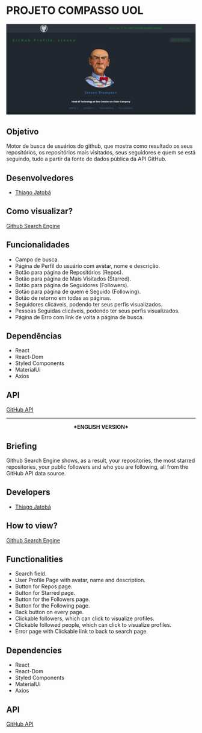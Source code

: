 # PROJETO COMPASSO UOL

<img src='https://github.com/tjatoba/github-app_compasso-uol/blob/c6b2a2b87f0d608c0fb780b571cfd4e2fdb91303/ghsearcheng.png' alt='ghsearch_home_img'/>

## Objetivo
Motor de busca de usuários do github, que mostra como resultado os seus repositórios, os repositórios mais visitados, seus seguidores e quem se está seguindo, tudo a partir da fonte de dados pública da API GitHub.

## Desenvolvedores
- [Thiago Jatobá](https://github.com/tjatoba)

## Como visualizar?
[Github Search Engine](https://ghsearchengine-jatoba.surge.sh/)

## Funcionalidades
- Campo de busca.
- Página de Perfil do usuário com avatar, nome e descrição.
- Botão para página de Repositórios (Repos). 
- Botão para página de Mais Visitados (Starred).
- Botão para página de Seguidores (Followers).
- Botão para página de quem é Seguido (Following).
- Botão de retorno em todas as páginas.
- Seguidores clicáveis, podendo ter seus perfis visualizados.
- Pessoas Seguidas clicáveis, podendo ter seus perfis visualizados.
- Página de Erro com link de volta a página de busca.

## Dependências
- React
- React-Dom
- Styled Components 
- MaterialUi
- Axios

## API
[GitHub API](https://docs.github.com/en/rest)

<hr></hr>

<div align= 'center'><b>*ENGLISH VERSION*</b></div>

## Briefing
Github Search Engine shows, as a result, your repositories, the most starred repositories, your public followers and who you are following, all from the GitHub API data source.

## Developers
- [Thiago Jatobá](https://github.com/tjatoba)

## How to view?
[Github Search Engine](https://ghsearchengine-jatoba.surge.sh/)

## Functionalities
- Search field.
- User Profile Page with avatar, name and description.
- Button for Repos page.
- Button for Starred page.
- Button for the Followers page.
- Button for the Following page.
- Back button on every page.
- Clickable followers, which can click to visualize profiles.
- Clickable followed people, which can click to visualize profiles.
- Error page with Clickable link to back to search page.

## Dependencies
- React
- React-Dom
- Styled Components 
- MaterialUi
- Axios

## API
[GitHub API](https://docs.github.com/en/rest)

